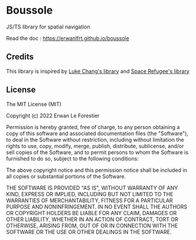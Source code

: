 # Boussole

JS/TS library for spatial navigation

Read the doc : https://erwanlfrt.github.io/boussole


## Credits
This library is inspired by [Luke Chang's library](https://github.com/luke-chang/js-spatial-navigation) and [Space Refugee's library](https://github.com/spacerefugee/vue-js-spatial-navigation)


## License
The MIT License (MIT)

Copyright (c) 2022 Erwan Le Forestier

Permission is hereby granted, free of charge, to any person obtaining a copy of this software and associated documentation files (the "Software"), to deal in the Software without restriction, including without limitation the rights to use, copy, modify, merge, publish, distribute, sublicense, and/or sell copies of the Software, and to permit persons to whom the Software is furnished to do so, subject to the following conditions:

The above copyright notice and this permission notice shall be included in all copies or substantial portions of the Software.

THE SOFTWARE IS PROVIDED "AS IS", WITHOUT WARRANTY OF ANY KIND, EXPRESS OR IMPLIED, INCLUDING BUT NOT LIMITED TO THE WARRANTIES OF MERCHANTABILITY, FITNESS FOR A PARTICULAR PURPOSE AND NONINFRINGEMENT. IN NO EVENT SHALL THE AUTHORS OR COPYRIGHT HOLDERS BE LIABLE FOR ANY CLAIM, DAMAGES OR OTHER LIABILITY, WHETHER IN AN ACTION OF CONTRACT, TORT OR OTHERWISE, ARISING FROM, OUT OF OR IN CONNECTION WITH THE SOFTWARE OR THE USE OR OTHER DEALINGS IN THE SOFTWARE.
